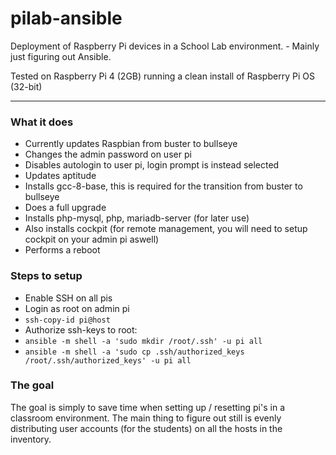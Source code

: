 # pilab-ansible

Deployment of Raspberry Pi devices in a School Lab environment. - Mainly just figuring out Ansible.

Tested on Raspberry Pi 4 (2GB) running a clean install of Raspberry Pi OS (32-bit)

---
### What it does
- Currently updates Raspbian from buster to bullseye
- Changes the admin password on user pi
- Disables autologin to user pi, login prompt is instead selected
- Updates aptitude
- Installs gcc-8-base, this is required for the transition from buster to bullseye
- Does a full upgrade
- Installs php-mysql, php, mariadb-server (for later use)
- Also installs cockpit (for remote management, you will need to setup cockpit on your admin pi aswell)
- Performs a reboot

### Steps to setup
 - Enable SSH on all pis
 - Login as root on admin pi
 - `ssh-copy-id pi@host`
 - Authorize ssh-keys to root:
 - `ansible -m shell -a 'sudo mkdir /root/.ssh' -u pi all`
 - `ansible -m shell -a 'sudo cp .ssh/authorized_keys /root/.ssh/authorized_keys' -u pi all`

### The goal
The goal is simply to save time when setting up / resetting pi's in a classroom environment. The main thing to figure out still is evenly distributing user accounts (for the students) on all the hosts in the inventory.
